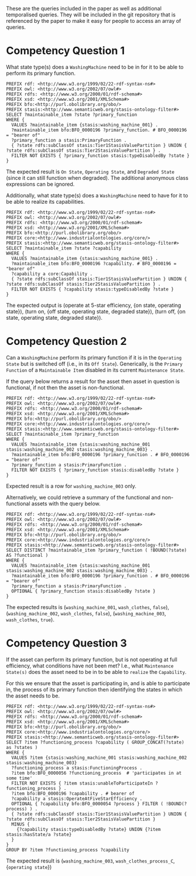 These are the queries included in the paper as well as additional temporalised queries.
They will be included in the git repository that is referenced by the paper to make it easy for people to access an array of queries.

# Competency Question 1

What state type(s) does a `WashingMachine` need to be in for it to be able to perform its primary function.

```
PREFIX rdf: <http://www.w3.org/1999/02/22-rdf-syntax-ns#>
PREFIX owl: <http://www.w3.org/2002/07/owl#>
PREFIX rdfs: <http://www.w3.org/2000/01/rdf-schema#>
PREFIX xsd: <http://www.w3.org/2001/XMLSchema#>
PREFIX bfo:<http://purl.obolibrary.org/obo/>
PREFIX stasis:<http://www.semanticweb.org/stasis-ontology-filter#>
SELECT ?maintainable_item ?state ?primary_function
WHERE {
  VALUES ?maintainable_item {stasis:washing_machine_001} .
  ?maintainable_item bfo:BFO_0000196 ?primary_function. # BFO_0000196 = "bearer of"
  ?primary_function a stasis:PrimaryFunction .
  { ?state rdfs:subClassOf stasis:Tier1StasisValuePartition } UNION { ?state rdfs:subClassOf stasis:Tier2StasisValuePartition } .
  FILTER NOT EXISTS { ?primary_function stasis:typeDisabledBy ?state }
}
```

The expected result is `On State`, `Operating State`, and `Degraded State` (since it can still function when degraded). The additional anonymous class expressions can be ignored.

Additionally, what state type(s) does a `WashingMachine` need to have for it to be able to realize its capabilities.

```
PREFIX rdf: <http://www.w3.org/1999/02/22-rdf-syntax-ns#>
PREFIX owl: <http://www.w3.org/2002/07/owl#>
PREFIX rdfs: <http://www.w3.org/2000/01/rdf-schema#>
PREFIX xsd: <http://www.w3.org/2001/XMLSchema#>
PREFIX bfo:<http://purl.obolibrary.org/obo/>
PREFIX core:<http://www.industrialontologies.org/core/>
PREFIX stasis:<http://www.semanticweb.org/stasis-ontology-filter#>
SELECT ?maintainable_item ?state ?capability
WHERE {
  VALUES ?maintainable_item {stasis:washing_machine_001} .
  ?maintainable_item bfo:BFO_0000196 ?capability. # BFO_0000196 = "bearer of"
  ?capability a core:Capability .
  { ?state rdfs:subClassOf stasis:Tier1StasisValuePartition } UNION { ?state rdfs:subClassOf stasis:Tier2StasisValuePartition } .
  FILTER NOT EXISTS { ?capability stasis:typeDisabledBy ?state }
}
```

The expected output is (operate at 5-star efficiency, {on state, operating state}), (turn on, {off state, operating state, degraded state}), (turn off, {on state, operating state, degraded state}).

# Competency Question 2

Can a `WashingMachine` perform its primary function if it is in the `Operating State` but is switched off (i.e., in its `Off State`). Generically, is the `Primary Function` of a `Maintainable Item` disabled in its current `Maintenance State`.

If the query below returns a result for the asset then asset in question is functional, if not then the asset is non-functional.

```
PREFIX rdf: <http://www.w3.org/1999/02/22-rdf-syntax-ns#>
PREFIX owl: <http://www.w3.org/2002/07/owl#>
PREFIX rdfs: <http://www.w3.org/2000/01/rdf-schema#>
PREFIX xsd: <http://www.w3.org/2001/XMLSchema#>
PREFIX bfo:<http://purl.obolibrary.org/obo/>
PREFIX core:<http://www.industrialontologies.org/core/>
PREFIX stasis:<http://www.semanticweb.org/stasis-ontology-filter#>
SELECT ?maintainable_item ?primary_function
WHERE {
  VALUES ?maintainable_item {stasis:washing_machine_001 stasis:washing_machine_002 stasis:washing_machine_003} .
  ?maintainable_item bfo:BFO_0000196 ?primary_function . # BFO_0000196 = "bearer of"
  ?primary_function a stasis:PrimaryFunction .
  FILTER NOT EXISTS { ?primary_function stasis:disabledBy ?state }
}
```

Expected result is a row for `washing_machine_003` only.

Alternatively, we could retrieve a summary of the functional and non-functional assets with the query below.

```
PREFIX rdf: <http://www.w3.org/1999/02/22-rdf-syntax-ns#>
PREFIX owl: <http://www.w3.org/2002/07/owl#>
PREFIX rdfs: <http://www.w3.org/2000/01/rdf-schema#>
PREFIX xsd: <http://www.w3.org/2001/XMLSchema#>
PREFIX bfo:<http://purl.obolibrary.org/obo/>
PREFIX core:<http://www.industrialontologies.org/core/>
PREFIX stasis:<http://www.semanticweb.org/stasis-ontology-filter#>
SELECT DISTINCT ?maintainable_item ?primary_function ( !BOUND(?state) AS ?functional )
WHERE {
  VALUES ?maintainable_item {stasis:washing_machine_001 stasis:washing_machine_002 stasis:washing_machine_003} .
  ?maintainable_item bfo:BFO_0000196 ?primary_function . # BFO_0000196 = "bearer of"
  ?primary_function a stasis:PrimaryFunction .
  OPTIONAL { ?primary_function stasis:disabledBy ?state }
}
```

The expected results is (`washing_machine_001`, `wash_clothes`, `false`), (`washing_machine_002`, `wash_clothes`, `false`), (`washing_machine_003`, `wash_clothes`, `true`).

# Competency Question 3

If the asset can perform its primary function, but is not operating at full efficiency, what conditions have not been met? I.e., what `Maintenance State(s)` does the asset need to be in to be able to `realize` the `Capability`.

For this we ensure that the asset is participating in, and is able to participate in, the process of its primary function then identifying the states in which the asset needs to be.

```
PREFIX rdf: <http://www.w3.org/1999/02/22-rdf-syntax-ns#>
PREFIX owl: <http://www.w3.org/2002/07/owl#>
PREFIX rdfs: <http://www.w3.org/2000/01/rdf-schema#>
PREFIX xsd: <http://www.w3.org/2001/XMLSchema#>
PREFIX bfo:<http://purl.obolibrary.org/obo/>
PREFIX core:<http://www.industrialontologies.org/core/>
PREFIX stasis:<http://www.semanticweb.org/stasis-ontology-filter#>
SELECT ?item ?functioning_process ?capability ( GROUP_CONCAT(?state) as ?states )
WHERE {
  VALUES ?item {stasis:washing_machine_001 stasis:washing_machine_002 stasis:washing_machine_003}
  ?functioning_process a stasis:FunctioningProcess .
  ?item bfo:BFO_0000056 ?functioning_process  # 'participates in at some time'
  FILTER NOT EXISTS { ?item stasis:unableToParticipateIn ?functioning_process } .
  ?item bfo:BFO_0000196 ?capability . # bearer of
  ?capability a stasis:OperateAtFiveStarEfficiency .
  OPTIONAL { ?capability bfo:BFO_0000054 ?process } FILTER ( !BOUND(?process) ) .
  { ?state rdfs:subClassOf stasis:Tier1StasisValuePartition } UNION { ?state rdfs:subClassOf stasis:Tier2StasisValuePartition } 
  MINUS {
    {?capability stasis:typeDisabledBy ?state} UNION {?item stasis:hasState/a ?state}
  } 
}
GROUP BY ?item ?functioning_process ?capability
```

The expected result is (`washing_machine_003`, `wash_clothes_process_C`, {`operating state`})

